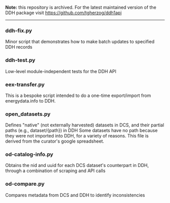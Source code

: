 **Note:** this repository is archived. For the latest maintained version of the DDH package visit https://github.com/tgherzog/ddh1api

----

### ddh-fix.py

Minor script that demonstrates how to make batch updates to specified DDH records

### ddh-test.py

Low-level module-independent tests for the DDH API

### eex-transfer.py

This is a bespoke script intended to do a one-time export/import from energydata.info to DDH.

### open_datasets.py

Defines "native" (not externally harvested) datasets in DCS, and their partial paths (e.g., dataset/{path}) in DDH
Some datasets have no path because they were not imported into DDH, for a variety of reasons. This file is derived
from the curator's google spreadsheet.

### od-catalog-info.py

Obtains the nid and uuid for each DCS dataset's counterpart in DDH, through a combination of scraping and API calls

###  od-compare.py

Compares metadata from DCS and DDH to identify inconsistencies

